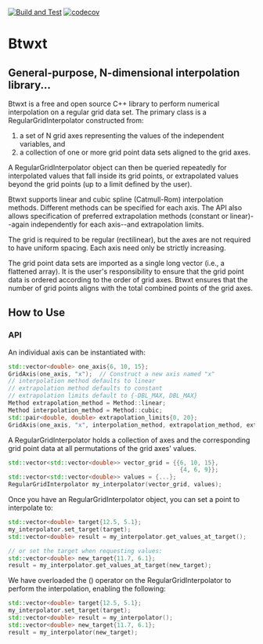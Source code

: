 [![Build and Test](https://github.com/bigladder/btwxt/actions/workflows/build-and-test.yml/badge.svg)](https://github.com/bigladder/btwxt/actions/workflows/build-and-test.yml)
[![codecov](https://codecov.io/gh/bigladder/btwxt/branch/master/graph/badge.svg)](https://codecov.io/gh/bigladder/btwxt)

# Btwxt

## General-purpose, N-dimensional interpolation library...

Btwxt is a free and open source C++ library to perform numerical interpolation on a regular grid data set. The primary
class is a RegularGridInterpolator constructed from:

1. a set of N grid axes representing the values of the independent variables, and
2. a collection of one or more grid point data sets aligned to the grid axes.

A RegularGridInterpolator object can then be queried repeatedly for interpolated values that
fall inside its grid points, or extrapolated values beyond the grid points (up to a limit defined by the user).

Btwxt supports linear and cubic spline (Catmull-Rom) interpolation methods. Different methods can be specified for each 
axis. The API also allows specification of preferred extrapolation methods (constant or linear)--again independently for
each axis--and extrapolation limits.

The grid is required to be regular (rectilinear), but the axes are not required to have uniform spacing. Each axis need
only be strictly increasing.

The grid point data sets are imported as a single long vector (i.e., a flattened array). It is the user's responsibility
to ensure that the grid point data is ordered according to the order of grid axes. Btwxt ensures that the number of 
grid points aligns with the total combined points of the grid axes.

## How to Use

### API

An individual axis can be instantiated with:

```c++
std::vector<double> one_axis{6, 10, 15};
GridAxis(one_axis, "x");  // Construct a new axis named "x"
// interpolation method defaults to linear
// extrapolation method defaults to constant
// extrapolation limits default to {-DBL_MAX, DBL_MAX}
Method extrapolation_method = Method::linear;
Method interpolation_method = Method::cubic;
std::pair<double, double> extrapolation_limits{0, 20};
GridAxis(one_axis, "x", interpolation_method, extrapolation_method, extrapolation_limits);
```

A RegularGridInterpolator holds a collection of axes and the corresponding grid point data at all permutations of the grid axes' values. 

```c++
std::vector<std::vector<double>> vector_grid = {{6, 10, 15},
                                                 {4, 6, 9}};
std::vector<std::vector<double>> values = {...};
RegularGridInterpolator my_interpolator(vector_grid, values);
```

Once you have an RegularGridInterpolator object, you can set a point to interpolate to:

```c++
std::vector<double> target{12.5, 5.1};
my_interpolator.set_target(target);
std::vector<double> result = my_interpolator.get_values_at_target();

// or set the target when requesting values:
std::vector<double> new_target{11.7, 6.1};
result = my_interpolator.get_values_at_target(new_target);
```

We have overloaded the () operator on the RegularGridInterpolator to perform the interpolation, enabling the following:

```c++
std::vector<double> target{12.5, 5.1};
my_interpolator.set_target(target);
std::vector<double> result = my_interpolator();
std::vector<double> new_target{11.7, 6.1};
result = my_interpolator(new_target);
```